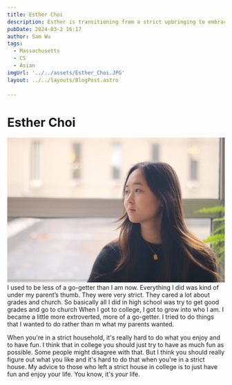 ```yaml
---
title: Esther Choi
description: Esther is transitioning from a strict upbringing to embracing independence and enjoyment.
pubDate: 2024-03-2 16:17
author: Sam Wu
tags:
  - Massachusetts
  - CS
  - Asian
imgUrl: '../../assets/Esther_Choi.JPG'
layout: ../../layouts/BlogPost.astro

---
```

# Esther Choi

![local image](../../assets/Esther_Choi.JPG)
I used to be less of a go-getter than I am now. Everything I did was kind of under my parent’s thumb. They were very strict. They cared a lot about grades and church. So basically all I did in high school was try to get good grades and go to church
When I got to college, I got to grow into who I am. I became a little more extroverted, more of a go-getter. I tried to do things that I wanted to do rather than m what my parents wanted. 

When you're in a strict household, it's really hard to do what you enjoy and to have fun. I think that in college you should just try to have as much fun as possible. Some people might disagree with that. But I think you should really figure out what you like and it's hard to do that when you're in a strict house. My advice to those who left a strict house in college is to just have fun and enjoy your life. You know, it's *your* life.

